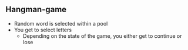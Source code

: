 ## Hangman-game

- Random word is selected within a pool
- You get to select letters
  - Depending on the state of the game, you either get to continue or lose
